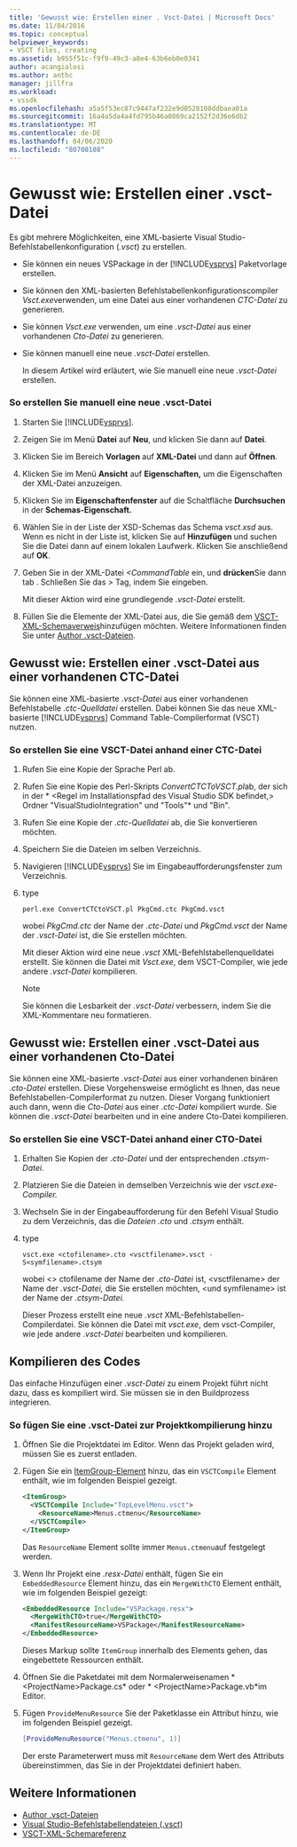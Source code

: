 ```yaml
---
title: 'Gewusst wie: Erstellen einer . Vsct-Datei | Microsoft Docs'
ms.date: 11/04/2016
ms.topic: conceptual
helpviewer_keywords:
- VSCT files, creating
ms.assetid: b955f51c-f9f9-49c3-a8e4-63b6eb0e0341
author: acangialosi
ms.author: anthc
manager: jillfra
ms.workload:
- vssdk
ms.openlocfilehash: a5a5f53ec87c9447af232e9d0528108ddbaea01a
ms.sourcegitcommit: 16a4a5da4a4fd795b46a0869ca2152f2d36e6db2
ms.translationtype: MT
ms.contentlocale: de-DE
ms.lasthandoff: 04/06/2020
ms.locfileid: "80708108"
---
```

# <a name="how-to-create-a-vsct-file"></a>Gewusst wie: Erstellen einer .vsct-Datei

Es gibt mehrere Möglichkeiten, eine XML-basierte Visual Studio-Befehlstabellenkonfiguration (*.vsct*) zu erstellen.

- Sie können ein neues VSPackage in der [!INCLUDE[vsprvs](../../code-quality/includes/vsprvs_md.md)] Paketvorlage erstellen.

- Sie können den XML-basierten Befehlstabellenkonfigurationscompiler *Vsct.exe*verwenden, um eine Datei aus einer vorhandenen *CTC-Datei* zu generieren.

- Sie können *Vsct.exe* verwenden, um eine *.vsct-Datei* aus einer vorhandenen *Cto-Datei* zu generieren.

- Sie können manuell eine neue *.vsct-Datei* erstellen.

  In diesem Artikel wird erläutert, wie Sie manuell eine neue *.vsct-Datei* erstellen.

### <a name="to-manually-create-a-new-vsct-file"></a>So erstellen Sie manuell eine neue .vsct-Datei

1. Starten Sie [!INCLUDE[vsprvs](../../code-quality/includes/vsprvs_md.md)].

2. Zeigen Sie im Menü **Datei** auf **Neu**, und klicken Sie dann auf **Datei**.

3. Klicken Sie im Bereich **Vorlagen** auf **XML-Datei** und dann auf **Öffnen**.

4. Klicken Sie im Menü **Ansicht** auf **Eigenschaften,** um die Eigenschaften der XML-Datei anzuzeigen.

5. Klicken Sie im **Eigenschaftenfenster** auf die Schaltfläche **Durchsuchen** in der **Schemas-Eigenschaft.**

6. Wählen Sie in der Liste der XSD-Schemas das Schema *vsct.xsd* aus. Wenn es nicht in der Liste ist, klicken Sie auf **Hinzufügen** und suchen Sie die Datei dann auf einem lokalen Laufwerk. Klicken Sie anschließend auf **OK**.

7. Geben Sie in der XML-Datei *<CommandTable* ein, und **drücken**Sie dann tab . Schließen Sie das *>* Tag, indem Sie eingeben.

    Mit dieser Aktion wird eine grundlegende *.vsct-Datei* erstellt.

8. Füllen Sie die Elemente der XML-Datei aus, die Sie gemäß dem [VSCT-XML-Schemaverweis](../../extensibility/vsct-xml-schema-reference.md)hinzufügen möchten. Weitere Informationen finden Sie unter [Author .vsct-Dateien](../../extensibility/internals/authoring-dot-vsct-files.md).

<a name="how-to-create-a-dot-vsct-file-from-an-existing-dot-ctc-file"></a>

## <a name="how-to-create-a-vsct-file-from-an-existing-ctc-file"></a>Gewusst wie: Erstellen einer .vsct-Datei aus einer vorhandenen CTC-Datei

Sie können eine XML-basierte *.vsct-Datei* aus einer vorhandenen Befehlstabelle *.ctc-Quelldatei* erstellen. Dabei können Sie das neue XML-basierte [!INCLUDE[vsprvs](../../code-quality/includes/vsprvs_md.md)] Command Table-Compilerformat (VSCT) nutzen.

### <a name="to-create-a-vsct-file-from-a-ctc-file"></a>So erstellen Sie eine VSCT-Datei anhand einer CTC-Datei

1. Rufen Sie eine Kopie der Sprache Perl ab.

2. Rufen Sie eine Kopie des Perl-Skripts *ConvertCTCToVSCT.pl*ab, der sich in der * \<Regel im Installationspfad des Visual Studio SDK befindet,> Ordner "VisualStudioIntegration" und "Tools"* und "Bin".

3. Rufen Sie eine Kopie der *.ctc-Quelldatei* ab, die Sie konvertieren möchten.

4. Speichern Sie die Dateien im selben Verzeichnis.

5. Navigieren [!INCLUDE[vsprvs](../../code-quality/includes/vsprvs_md.md)] Sie im Eingabeaufforderungsfenster zum Verzeichnis.

6. type

   ```
   perl.exe ConvertCTCtoVSCT.pl PkgCmd.ctc PkgCmd.vsct
   ```

    wobei *PkgCmd.ctc* der Name der *.ctc-Datei* und *PkgCmd.vsct* der Name der *.vsct-Datei* ist, die Sie erstellen möchten.

    Mit dieser Aktion wird eine neue *.vsct* XML-Befehlstabellenquelldatei erstellt. Sie können die Datei mit *Vsct.exe*, dem VSCT-Compiler, wie jede andere *.vsct-Datei* kompilieren.

   > [!NOTE]
   > Sie können die Lesbarkeit der *.vsct-Datei* verbessern, indem Sie die XML-Kommentare neu formatieren.

<a name="how-to-create-a-dot-vsct-file-from-an-existing-dot-cto-file"></a>

## <a name="how-to-create-a-vsct-file-from-an-existing-cto-file"></a>Gewusst wie: Erstellen einer .vsct-Datei aus einer vorhandenen Cto-Datei

Sie können eine XML-basierte *.vsct-Datei* aus einer vorhandenen binären *.cto-Datei* erstellen. Diese Vorgehensweise ermöglicht es Ihnen, das neue Befehlstabellen-Compilerformat zu nutzen. Dieser Vorgang funktioniert auch dann, wenn die *Cto-Datei* aus einer *.ctc-Datei* kompiliert wurde. Sie können die *.vsct-Datei* bearbeiten und in eine andere Cto-Datei kompilieren.

### <a name="to-create-a-vsct-file-from-a-cto-file"></a>So erstellen Sie eine VSCT-Datei anhand einer CTO-Datei

1. Erhalten Sie Kopien der *.cto-Datei* und der entsprechenden *.ctsym-Datei.*

2. Platzieren Sie die Dateien in demselben Verzeichnis wie der *vsct.exe-Compiler.*

3. Wechseln Sie in der Eingabeaufforderung für den Befehl Visual Studio zu dem Verzeichnis, das die *Dateien .cto* und *.ctsym* enthält.

4. type

    ```
    vsct.exe <ctofilename>.cto <vsctfilename>.vsct -S<symfilename>.ctsym
    ```

     wobei \<\> ctofilename der Name der *.cto-Datei* ist, \<vsctfilename\> der Name der *.vsct-Datei,* die Sie erstellen möchten, \<und symfilename\> ist der Name der *.ctsym-Datei.*

     Dieser Prozess erstellt eine neue *.vsct* XML-Befehlstabellen-Compilerdatei. Sie können die Datei mit *vsct.exe*, dem vsct-Compiler, wie jede andere *.vsct-Datei* bearbeiten und kompilieren.

## <a name="compile-the-code"></a>Kompilieren des Codes
 Das einfache Hinzufügen einer *.vsct-Datei* zu einem Projekt führt nicht dazu, dass es kompiliert wird. Sie müssen sie in den Buildprozess integrieren.

### <a name="to-add-a-vsct-file-to-project-compilation"></a>So fügen Sie eine .vsct-Datei zur Projektkompilierung hinzu

1. Öffnen Sie die Projektdatei im Editor. Wenn das Projekt geladen wird, müssen Sie es zuerst entladen.

2. Fügen Sie ein [ItemGroup-Element](../../msbuild/itemgroup-element-msbuild.md) hinzu, das ein `VSCTCompile` Element enthält, wie im folgenden Beispiel gezeigt.

    ```xml
    <ItemGroup>
      <VSCTCompile Include="TopLevelMenu.vsct">
        <ResourceName>Menus.ctmenu</ResourceName>
      </VSCTCompile>
    </ItemGroup>

    ```

     Das `ResourceName` Element sollte immer `Menus.ctmenu`auf festgelegt werden.

3. Wenn Ihr Projekt eine *.resx-Datei* enthält, fügen Sie ein `EmbeddedResource` Element hinzu, das ein `MergeWithCTO` Element enthält, wie im folgenden Beispiel gezeigt:

    ```xml
    <EmbeddedResource Include="VSPackage.resx">
      <MergeWithCTO>true</MergeWithCTO>
      <ManifestResourceName>VSPackage</ManifestResourceName>
    </EmbeddedResource>

    ```

     Dieses Markup sollte `ItemGroup` innerhalb des Elements gehen, das eingebettete Ressourcen enthält.

4. Öffnen Sie die Paketdatei mit dem Normalerweisenamen * \<ProjectName\>Package.cs* oder * \<ProjectName\>Package.vb*im Editor.

5. Fügen `ProvideMenuResource` Sie der Paketklasse ein Attribut hinzu, wie im folgenden Beispiel gezeigt.

    ```csharp
    [ProvideMenuResource("Menus.ctmenu", 1)]
    ```

     Der erste Parameterwert muss mit `ResourceName` dem Wert des Attributs übereinstimmen, das Sie in der Projektdatei definiert haben.

## <a name="see-also"></a>Weitere Informationen
- [Author .vsct-Dateien](../../extensibility/internals/authoring-dot-vsct-files.md)
- [Visual Studio-Befehlstabellendateien (.vsct)](../../extensibility/internals/visual-studio-command-table-dot-vsct-files.md)
- [VSCT-XML-Schemareferenz](../../extensibility/vsct-xml-schema-reference.md)
